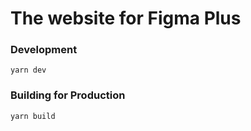 # The website for Figma Plus

### Development

`yarn dev`

### Building for Production

`yarn build`
